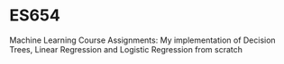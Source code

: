 # ES654
Machine Learning Course Assignments: My implementation of Decision Trees, Linear Regression and Logistic Regression from scratch
